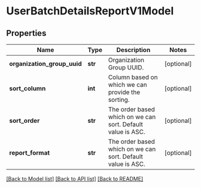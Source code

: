 # UserBatchDetailsReportV1Model

## Properties
Name | Type | Description | Notes
------------ | ------------- | ------------- | -------------
**organization_group_uuid** | **str** | Organization Group UUID. | [optional] 
**sort_column** | **int** | Column based on which we can provide the sorting. | [optional] 
**sort_order** | **str** | The order based which on we can sort. Default value is ASC. | [optional] 
**report_format** | **str** | The order based which on we can sort. Default value is ASC. | [optional] 

[[Back to Model list]](../README.md#documentation-for-models) [[Back to API list]](../README.md#documentation-for-api-endpoints) [[Back to README]](../README.md)


